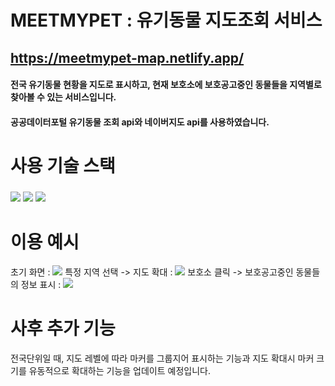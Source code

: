 # MEETMYPET : 유기동물 지도조회 서비스
## https://meetmypet-map.netlify.app/
#### 전국 유기동물 현황을 지도로 표시하고, 현재 보호소에 보호공고중인 동물들을 지역별로 찾아볼 수 있는 서비스입니다.
#### 공공데이터포털 유기동물 조회 api와 네이버지도 api를 사용하였습니다.
# 사용 기술 스택
### <img src="https://img.shields.io/badge/react-61DAFB?style=for-the-badge&logo=react&logoColor=black"> <img src="https://img.shields.io/badge/javascript-F7DF1E?style=for-the-badge&logo=javascript&logoColor=black"> <img src="https://img.shields.io/badge/bootstrap-7952B3?style=for-the-badge&logo=bootstrap&logoColor=white">
# 이용 예시
초기 화면 :
<img src="https://user-images.githubusercontent.com/87300419/215414178-05a7053f-8513-4892-93ca-2e7002c3bfe3.png">
특정 지역 선택 -> 지도 확대 :
<img src="https://user-images.githubusercontent.com/87300419/215414721-395d76de-0512-46a5-8bfb-69f08204ad5c.png">
보호소 클릭 -> 보호공고중인 동물들의 정보 표시 :
<img src="https://user-images.githubusercontent.com/87300419/215415086-6a3777b0-2448-4aeb-b8b0-f341388c5d28.png">
# 사후 추가 기능
전국단위일 때, 지도 레벨에 따라 마커를 그룹지어 표시하는 기능과 지도 확대시 마커 크기를 유동적으로 확대하는 기능을 업데이트 예정입니다.
